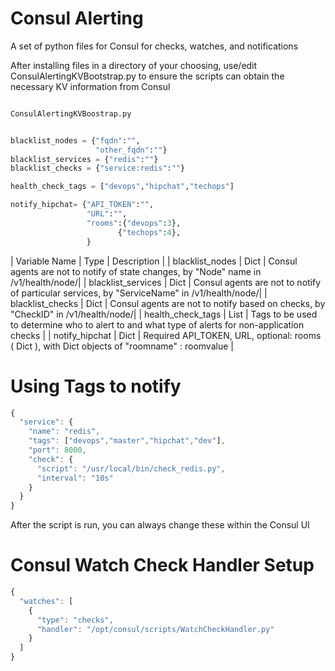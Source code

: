 # Consul Alerting
A set of python files for Consul for checks, watches, and notifications

After installing files in a directory of your choosing, use/edit ConsulAlertingKVBootstrap.py to ensure
the scripts can obtain the necessary KV information from Consul

```python

ConsulAlertingKVBoostrap.py


blacklist_nodes = {"fqdn":"",
                   "other_fqdn":""}
blacklist_services = {"redis":""}
blacklist_checks = {"service:redis":""}

health_check_tags = ["devops","hipchat","techops"]

notify_hipchat= {"API_TOKEN":"",
                 "URL":"",
                 "rooms":{"devops":3},
                        {"techops":4},
                 }

```

| Variable Name | Type | Description |
| blacklist_nodes | Dict | Consul agents are not to notify of state changes, by "Node" name in /v1/health/node/<node>|
| blacklist_services | Dict | Consul agents are not to notify of particular services, by "ServiceName" in /v1/health/node/<node>|
| blacklist_checks | Dict | Consul agents are not to notify based on checks, by "CheckID" in  /v1/health/node/<node>|
| health_check_tags | List | Tags to be used to determine who to alert to and what type of alerts for non-application checks |
| notify_hipchat | Dict | Required API_TOKEN, URL, optional: rooms ( Dict ), with Dict objects of "roomname" : roomvalue |


# Using Tags to notify

```javascript
{
  "service": {
    "name": "redis",
    "tags": ["devops","master","hipchat","dev"],
    "port": 8000,
    "check": {
      "script": "/usr/local/bin/check_redis.py",
      "interval": "10s"
    }
  }
}
```


After the script is run, you can always change these within the Consul UI

# Consul Watch Check Handler Setup
```javascript
{
  "watches": [
    {
      "type": "checks",
      "handler": "/opt/consul/scripts/WatchCheckHandler.py"
    }
  ]
}
```

